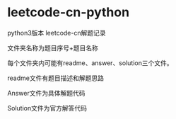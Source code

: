 # leetcode-cn-python

python3版本 leetcode-cn解题记录

文件夹名称为题目序号+题目名称

每个文件夹内可能有readme、answer、solution三个文件。

readme文件有题目描述和解题思路

Answer文件为具体解题代码

Solution文件为官方解答代码

